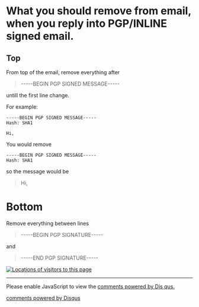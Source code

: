 <!DOCTYPE html>
<html>
<head>
<meta name="description" content="Tells what should be removed from PGP/INLINE signed emails when replying in case email client doesn't do it." />
<meta name="keywords" content="email,PGP,inline,PGP/INLINE,Enigmail,Thunderbird,Icedove,reply" />
<meta name="author" content="Mika Suomalainen" />
<link rel="canonical" href="http://mkaysi.github.com/PGP/Replies.html">
<meta charset="UTF-8" />
<title>What to remove in replies to PGP/INLINE signed emails.</title>
<link rel="stylesheet" type="text/css" href="../tyyli.css" />
</head>

# What you should remove from email, when you reply into PGP/INLINE signed email.

## Top

From top of the email, remove everything after 

> -----BEGIN PGP SIGNED MESSAGE-----

untill the first line change.

For example:

```
-----BEGIN PGP SIGNED MESSAGE-----
Hash: SHA1

Hi,
```

You would remove

```
-----BEGIN PGP SIGNED MESSAGE-----
Hash: SHA1
```

so the message would be

> Hi,

# Bottom

Remove everything between lines

> -----BEGIN PGP SIGNATURE-----

and

> -----END PGP SIGNATURE-----

<div id="clustrmaps-widget"></div><script type="text/javascript">var _clustrmaps = {'url' : 'http://mkaysi.github.com/', 'user' : 1040881, 'server' : '4', 'id' : 'clustrmaps-widget', 'version' : 1, 'date' : '2012-09-02', 'lang' : 'en', 'corners' : 'square' };(function (){ var s = document.createElement('script'); s.type = 'text/javascript'; s.async = true; s.src = 'http://www4.clustrmaps.com/counter/map.js'; var x = document.getElementsByTagName('script')[0]; x.parentNode.insertBefore(s, x);})();</script><noscript><a href="http://www4.clustrmaps.com/user/bd3fe1f1"><img src="http://www4.clustrmaps.com/stats/maps-no_clusters/mkaysi.github.com--thumb.jpg" alt="Locations of visitors to this page" /></a></noscript>

</html>

<hr/>

<div id="disqus_thread"></div>
<script type="text/javascript">
/* * * CONFIGURATION VARIABLES: EDIT BEFORE PASTING INTO YOUR WEBPAGE * * */
var disqus_developer = 0; 
var disqus_url = 'http://mkaysi.github.com/PGP/Replies.html';
var disques_title = 'Replying to PGP signed emails';
var disqus_shortname = 'mkaysishomepage'; // required: replace example with your forum shortname
/* * * DON'T EDIT BELOW THIS LINE * * */
            (function() {
                var dsq = document.createElement('script'); dsq.type = 'text/javascript'; dsq.async = 
true;
                dsq.src = 'http://' + disqus_shortname + '.disqus.com/embed.js';
                (document.getElementsByTagName('head')[0] || document.getElementsByTagName('body')[0])
.appendChild(dsq);
            })();
        </script>
        <noscript>
Please enable JavaScript to view the <a href="http://disqus.com/?ref_noscript">comments powered by Dis
qus.</a>
</noscript>
        
<p><a href="http://disqus.com" class="dsq-brlink">comments powered by <span class="logo-disqus">Disqus
</span></a></p>
<!-- vim : set ft=html -->
